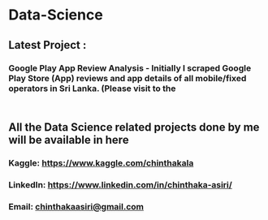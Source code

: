 # Data-Science
## Latest Project : 
### Google Play App Review Analysis - Initially I scraped Google Play Store (App) reviews and app details of all mobile/fixed operators in Sri Lanka. (Please visit to the 
## <br> All the Data Science related projects done by me will be available in here
### Kaggle: https://www.kaggle.com/chinthakala
### LinkedIn: https://www.linkedin.com/in/chinthaka-asiri/
### Email: chinthakaasiri@gmail.com

